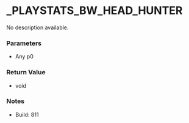 # _PLAYSTATS_BW_HEAD_HUNTER

No description available.

### Parameters
* Any p0

### Return Value
* void

### Notes
* Build: 811

